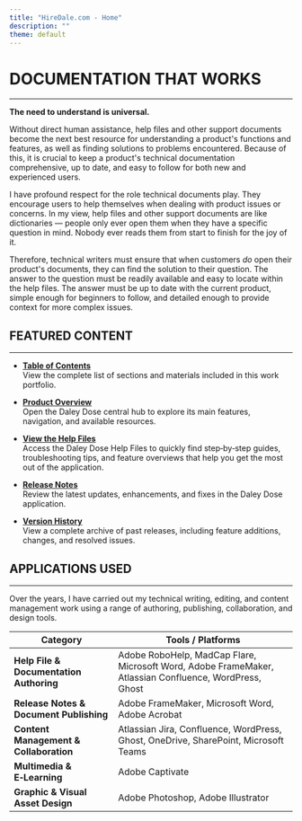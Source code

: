 ```yaml
---
title: "HireDale.com - Home"
description: ""
theme: default
---
```


# **DOCUMENTATION THAT WORKS**
---
**The need to understand is universal.**

Without direct human assistance, help files and other support documents become the next best resource for understanding a product's functions and features, as well as finding solutions to problems encountered. Because of this, it is crucial to keep a product's technical documentation comprehensive, up to date, and easy to follow for both new and experienced users.

I have profound respect for the role technical documents play. They encourage users to help themselves when dealing with product issues or concerns. In my view, help files and other support documents are like dictionaries — people only ever open them when they have a specific question in mind. Nobody ever reads them from start to finish for the joy of it. 

Therefore, technical writers must ensure that when customers _do_ open their product's documents, they can find the solution to their question. The answer to the question must be readily available and easy to locate within the help files. The answer must be up to date with the current product, simple enough for beginners to follow, and detailed enough to provide context for more complex issues.

## **FEATURED CONTENT**
---

- [**Table of Contents**](/table-of-contents)  
  View the complete list of sections and materials included in this work portfolio.

- [**Product Overview**](https://hiredale.github.io/daleydose/)  
  Open the Daley Dose central hub to explore its main features, navigation, and available resources.
  
- [**View the Help Files**](/daleydose/help-files)  
  Access the Daley Dose Help Files to quickly find step‑by‑step guides, troubleshooting tips, and feature overviews that help you get the most out of the application.

- [**Release Notes**](/daleydose/release-notes-v1.4)  
  Review the latest updates, enhancements, and fixes in the Daley Dose application.

- [**Version History**](/daleydose/release-note-version-history)  
  View a complete archive of past releases, including feature additions, changes, and resolved issues.


## **APPLICATIONS USED**
---
Over the years, I have carried out my technical writing, editing, and content management work using a range of authoring, publishing, collaboration, and design tools.


| Category                              | Tools / Platforms                                                                 |
|---------------------------------------|------------------------------------------------------------------------------------|
| **Help File & Documentation Authoring** | Adobe RoboHelp, MadCap Flare, Microsoft Word, Adobe FrameMaker, Atlassian Confluence, WordPress, Ghost |
| **Release Notes & Document Publishing** | Adobe FrameMaker, Microsoft Word, Adobe Acrobat                                   |
| **Content Management & Collaboration** | Atlassian Jira, Confluence, WordPress, Ghost, OneDrive, SharePoint, Microsoft Teams |
| **Multimedia & E‑Learning**            | Adobe Captivate                                                                   |
| **Graphic & Visual Asset Design**      | Adobe Photoshop, Adobe Illustrator                                                |



